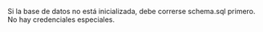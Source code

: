 Si la base de datos no está inicializada, debe correrse schema.sql primero.
No hay credenciales especiales.